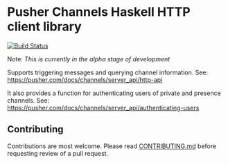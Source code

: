 # Pusher Channels Haskell HTTP client library

[![Build Status](https://travis-ci.com/WillSewell/pusher-http-haskell.svg?branch=master)](https://travis-ci.com/WillSewell/pusher-http-haskell)

Note: _This is currently in the alpha stage of development_

Supports triggering messages and querying channel information.
See: <https://pusher.com/docs/channels/server_api/http-api>

It also provides a function for authenticating users of private and presence
channels.
See: <https://pusher.com/docs/channels/server_api/authenticating-users>

## Contributing

Contributions are most welcome. Please read [CONTRIBUTING.md](CONTRIBUTING.md)
before requesting review of a pull request.
